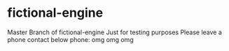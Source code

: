 # fictional-engine
Master Branch of fictional-engine
Just
for
testing
purposes
Please leave
a phone contact below
phone: omg omg omg
